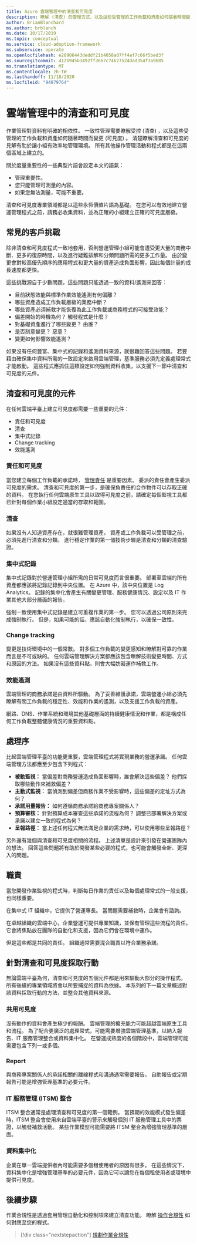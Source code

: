```yaml
---
title: Azure 雲端管理中的清查和可見度
description: 瞭解 (清查) 的管理方式，以及這些受管理的工作負載和資產如何隨著時間變更 (可見度) 。
author: BrianBlanchard
ms.author: brblanch
ms.date: 10/17/2019
ms.topic: conceptual
ms.service: cloud-adoption-framework
ms.subservice: operate
ms.openlocfilehash: e28906443deddf21b4058a07ff4af7c66f5bed3f
ms.sourcegitcommit: 412b945b3492ff3667c74627524dad354f3a9b85
ms.translationtype: MT
ms.contentlocale: zh-TW
ms.lasthandoff: 11/18/2020
ms.locfileid: "94879764"
---
```

# <a name="inventory-and-visibility-in-cloud-management"></a>雲端管理中的清查和可見度

作業管理對資料有明確的相依性。 一致性管理需要瞭解受控 (清查) ，以及這些受管理的工作負載和資產如何隨著時間而變更 (可見度) 。 清楚瞭解清查和可見度的見解有助於讓小組有效率地管理環境。 所有其他操作管理活動和程式都是在這兩個區域上建立的。

關於度量重要性的一些典型片語會設定本文的語氣：

- 管理重要性。
- 您只能管理可測量的內容。
- 如果您無法測量，可能不重要。

清查和可見度專業領域都是以這些永恆價值片語為基礎。 在您可以有效地建立營運管理程式之前，請務必收集資料，並為正確的小組建立正確的可見度層級。

## <a name="common-customer-challenges"></a>常見的客戶挑戰

除非清查和可見度程式一致地套用，否則營運管理小組可能會遭受更大量的商務中斷、更多的復原時間，以及進行疑難排解和分類問題所需的更多工作量。 由於變更會對較高優先順序的應用程式和更大量的資產造成負面影響，因此每個計量的成長速度都更快。

這些挑戰源自于少數問題，這些問題只能透過一致的資料/遙測來回答：

- 目前狀態效能與標準作業效能遙測有何偏離？
- 哪些資產造成工作負載層級的業務中斷？
- 哪些資產必須補救才能恢復為此工作負載或商務程式的可接受效能？
- 偏差開始的時機為何？ 觸發程式是什麼？
- 對基礎資產進行了哪些變更？ 由誰？
- 是否刻意變更？ 惡意？
- 變更如何影響效能遙測？

如果沒有任何豐富、集中式的記錄和遙測資料來源，就很難回答這些問題。 若要藉由確保集中資料所需的一致設定來啟用雲端管理，基準服務必須先定義處理常式才能啟動。 這些程式應抓住這類設定如何強制資料收集，以支援下一節中清查和可見度的元件。

## <a name="components-of-inventory-and-visibility"></a>清查和可見度的元件

在任何雲端平臺上建立可見度都需要一些重要的元件：

- 責任和可見度
- 清查
- 集中式記錄
- Change tracking
- 效能遙測

### <a name="responsibility-and-visibility"></a>責任和可見度

當您建立每個工作負載的承諾時， [管理責任](./commitment.md#management-responsibility) 是重要因素。 委派的責任會產生委派可見度的需求。 清查和可見度的第一步，是確保負責任的合作物件可以存取正確的資料。 在您執行任何雲端原生工具以取得可見度之前，請確定每個監視工具都已針對每個作業小組設定適當的存取和範圍。

### <a name="inventory"></a>清查

如果沒有人知道資產存在，就很難管理資產。 資產或工作負載可以受管理之前，必須先進行清查和分類。 進行穩定作業的第一個技術步驟是清查和分類的清查驗證。

### <a name="central-logging"></a>集中式記錄

集中式記錄對於營運管理小組所需的日常可見度而言很重要。 部署至雲端的所有資產都應該將記錄記錄到中央位置。 在 Azure 中，該中央位置是 Log Analytics。 記錄的集中化會產生有關變更管理、服務健康情況、設定以及 IT 作業其他大部分層面的報告。

強制一致使用集中式記錄是建立可重複作業的第一步。 您可以透過公司原則來完成強制執行。 但是，如果可能的話，應該自動化強制執行，以確保一致性。

### <a name="change-tracking"></a>Change tracking

變更是技術環境中的一個常數。 對多個工作負載的變更感知和瞭解對可靠的作業而言是不可或缺的。 任何雲端管理解決方案都應該包含瞭解技術變更時間、方式和原因的方法。 如果沒有這些資料點，則會大幅妨礙運作補救工作。

### <a name="performance-telemetry"></a>效能遙測

雲端管理的商務承諾是由資料所驅動。 為了妥善維護承諾，雲端營運小組必須先瞭解有關工作負載的穩定性、效能和作業的遙測，以及支援工作負載的資產。

網路、DNS、作業系統和環境其他基礎層面的持續健康情況和作業，都是構成任何工作負載整體健康情況的重要資料點。

<!-- docutune:ignore "cloud management methodology" "service management integration" -->

## <a name="processes"></a>處理序

比起雲端管理平臺的功能更重要，雲端管理程式將實現業務的營運承諾。 任何雲端管理方法都應至少包含下列程式：

- **被動監視：** 當偏差對商務營運造成負面影響時，誰會解決這些偏差？ 他們採取哪些動作來補救偏差？
- **主動式監視：** 當偵測到偏差但商務作業不受影響時，這些偏差的定址方式為何？
- **承諾用量報告：** 如何遵循商務承諾給商務專案關係人？
- **預算審核：** 針對預算成本審查這些承諾的流程為何？ 調整已部署解決方案或承諾以建立一致的程式為何？
- **呈報路徑：** 當上述任何程式無法滿足企業的需求時，可以使用哪些呈報路徑？

另外還有幾個與清查和可見度相關的流程。 上述清單是設計來引發在營運團隊內的想法。 回答這些問題將有助於開發某些必要的程式，也可能會觸發全新、更深入的問題。

## <a name="responsibilities"></a>職責

當您開發作業監視的程式時，判斷每日作業的責任以及每個處理常式的一般支援，也同樣重要。

在集中式 IT 組織中，它提供了營運專長。 當問題需要補救時，企業會有諮詢。

在卓越組織的雲端中心，企業營運可提供專業知識，並保有管理這些流程的責任。 它會將焦點放在團隊的自動化和支援，因為它們會在環境中運作。

但是這些都是共同的責任。 組織通常需要混合職責以符合業務承諾。

## <a name="act-on-inventory-and-visibility"></a>針對清查和可見度採取行動

無論雲端平臺為何，清查和可見度的五個元件都是用來驅動大部分的操作程式。 所有後續的專業領域將會以所要捕捉的資料為依據。 本系列的下一篇文章概述對該資料採取行動的方法，並整合其他資料來源。

### <a name="share-visibility"></a>共用可見度

沒有動作的資料會產生極少的報酬。 雲端管理的擴充能力可能超越雲端原生工具和流程。 為了配合更廣泛的處理常式，可能需要增強雲端管理基準，以納入報告、IT 服務管理整合或資料集中化。 在營運成熟度的各個階段中，雲端管理可能需要包含下列一或多個。

### <a name="report"></a>Report

與商務專案關係人的承諾相關的離線程式和溝通通常需要報告。 自助報告或定期報告可能是增強管理基準的必要元件。

### <a name="it-service-management-itsm-integration"></a>IT 服務管理 (ITSM) 整合

ITSM 整合通常是處理清查和可見度的第一個範例。 當預期的效能模式發生偏差時，ITSM 整合會使用來自雲端平臺的警示來觸發個別 IT 服務管理工具中的票證，以觸發補救活動。 某些作業模型可能需要將 ITSM 整合為增強管理基準的層面。

### <a name="data-centralization"></a>資料集中化

企業在單一雲端提供者內可能需要多個租使用者的原因有很多。 在這些情況下，資料集中化是增強管理基準的必要元件，因為它可以讓您在每個租使用者或環境中提供可見度。

## <a name="next-steps"></a>後續步驟

作業合規性是透過套用管理自動化和控制項來建立清查功能。 瞭解 [操作合規性](./operational-compliance.md) 如何對應至您的程式。

> [!div class="nextstepaction"]
> [規劃作業合規性](./operational-compliance.md)
